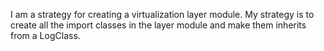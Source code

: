 I am a strategy for creating a virtualization layer module.
My strategy is to create all the import classes in the layer module and make them inherits from a LogClass.
